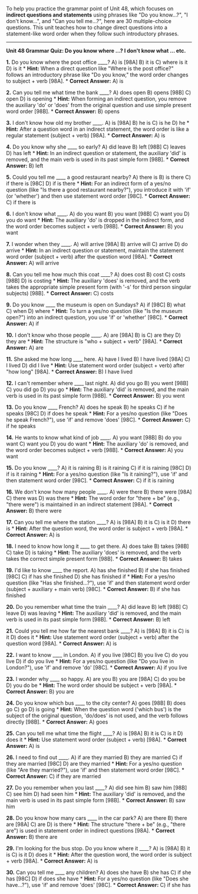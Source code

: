 To help you practice the grammar point of Unit 48, which focuses on **indirect questions and statements** using phrases like "Do you know...?", "I don't know...", and "Can you tell me...?", here are 30 multiple-choice questions. This unit teaches how to change direct questions into a statement-like word order when they follow such introductory phrases.

---

**Unit 48 Grammar Quiz: Do you know where ...? I don't know what ... etc.**

**1.** Do you know where the post office ____?
    A) is [98A]
    B) it is
    C) where is it
    D) is it
    *   **Hint:** When a direct question like "Where is the post office?" follows an introductory phrase like "Do you know," the word order changes to subject + verb [98A].
    *   **Correct Answer:** A) is

**2.** Can you tell me what time the bank ____?
    A) does open
    B) opens [98B]
    C) open
    D) is opening
    *   **Hint:** When forming an indirect question, you remove the auxiliary 'do' or 'does' from the original question and use simple present word order [98B].
    *   **Correct Answer:** B) opens

**3.** I don't know how old my brother ____.
    A) is [98A]
    B) he is
    C) is he
    D) he
    *   **Hint:** After a question word in an indirect statement, the word order is like a regular statement (subject + verb) [98A].
    *   **Correct Answer:** A) is

**4.** Do you know why she ____ so early?
    A) did leave
    B) left [98B]
    C) leaves
    D) has left
    *   **Hint:** In an indirect question or statement, the auxiliary 'did' is removed, and the main verb is used in its past simple form [98B].
    *   **Correct Answer:** B) left

**5.** Could you tell me ____ a good restaurant nearby?
    A) there is
    B) is there
    C) if there is [98C]
    D) if is there
    *   **Hint:** For an indirect form of a yes/no question (like "Is there a good restaurant nearby?"), you introduce it with 'if' (or 'whether') and then use statement word order [98C].
    *   **Correct Answer:** C) if there is

**6.** I don't know what ____.
    A) do you want
    B) you want [98B]
    C) want you
    D) you do want
    *   **Hint:** The auxiliary 'do' is dropped in the indirect form, and the word order becomes subject + verb [98B].
    *   **Correct Answer:** B) you want

**7.** I wonder when they ____.
    A) will arrive [98A]
    B) arrive will
    C) arrive
    D) do arrive
    *   **Hint:** In an indirect question or statement, maintain the statement word order (subject + verb) after the question word [98A].
    *   **Correct Answer:** A) will arrive

**8.** Can you tell me how much this coat ____?
    A) does cost
    B) cost
    C) costs [98B]
    D) is costing
    *   **Hint:** The auxiliary 'does' is removed, and the verb takes the appropriate simple present form (with '-s' for third person singular subjects) [98B].
    *   **Correct Answer:** C) costs

**9.** Do you know ____ the museum is open on Sundays?
    A) if [98C]
    B) what
    C) when
    D) where
    *   **Hint:** To turn a yes/no question (like "Is the museum open?") into an indirect question, you use 'if' or 'whether' [98C].
    *   **Correct Answer:** A) if

**10.** I don't know who those people ____.
    A) are [98A]
    B) is
    C) are they
    D) they are
    *   **Hint:** The structure is "who + subject + verb" [98A].
    *   **Correct Answer:** A) are

**11.** She asked me how long ____ here.
    A) have I lived
    B) I have lived [98A]
    C) I lived
    D) did I live
    *   **Hint:** Use statement word order (subject + verb) after "how long" [98A].
    *   **Correct Answer:** B) I have lived

**12.** I can't remember where ____ last night.
    A) did you go
    B) you went [98B]
    C) you did go
    D) you go
    *   **Hint:** The auxiliary 'did' is removed, and the main verb is used in its past simple form [98B].
    *   **Correct Answer:** B) you went

**13.** Do you know ____ French?
    A) does he speak
    B) he speaks
    C) if he speaks [98C]
    D) if does he speak
    *   **Hint:** For a yes/no question (like "Does he speak French?"), use 'if' and remove 'does' [98C].
    *   **Correct Answer:** C) if he speaks

**14.** He wants to know what kind of job ____.
    A) you want [98B]
    B) do you want
    C) want you
    D) you do want
    *   **Hint:** The auxiliary 'do' is removed, and the word order becomes subject + verb [98B].
    *   **Correct Answer:** A) you want

**15.** Do you know ____?
    A) it is raining
    B) is it raining
    C) if it is raining [98C]
    D) if is it raining
    *   **Hint:** For a yes/no question (like "Is it raining?"), use 'if' and then statement word order [98C].
    *   **Correct Answer:** C) if it is raining

**16.** We don't know how many people ____.
    A) were there
    B) there were [98A]
    C) there was
    D) was there
    *   **Hint:** The word order for "there + be" (e.g., "there were") is maintained in an indirect statement [98A].
    *   **Correct Answer:** B) there were

**17.** Can you tell me where the station ____?
    A) is [98A]
    B) it is
    C) is it
    D) there is
    *   **Hint:** After the question word, the word order is subject + verb [98A].
    *   **Correct Answer:** A) is

**18.** I need to know how long it ____ to get there.
    A) does take
    B) takes [98B]
    C) take
    D) is taking
    *   **Hint:** The auxiliary 'does' is removed, and the verb takes the correct simple present form [98B].
    *   **Correct Answer:** B) takes

**19.** I'd like to know ____ the report.
    A) has she finished
    B) if she has finished [98C]
    C) if has she finished
    D) she has finished if
    *   **Hint:** For a yes/no question (like "Has she finished...?"), use 'if' and then statement word order (subject + auxiliary + main verb) [98C].
    *   **Correct Answer:** B) if she has finished

**20.** Do you remember what time the train ____?
    A) did leave
    B) left [98B]
    C) leave
    D) was leaving
    *   **Hint:** The auxiliary 'did' is removed, and the main verb is used in its past simple form [98B].
    *   **Correct Answer:** B) left

**21.** Could you tell me how far the nearest bank ____?
    A) is [98A]
    B) it is
    C) is it
    D) does it
    *   **Hint:** Use statement word order (subject + verb) after the question word [98A].
    *   **Correct Answer:** A) is

**22.** I want to know ____ in London.
    A) if you live [98C]
    B) you live
    C) do you live
    D) if do you live
    *   **Hint:** For a yes/no question (like "Do you live in London?"), use 'if' and remove 'do' [98C].
    *   **Correct Answer:** A) if you live

**23.** I wonder why ____ so happy.
    A) are you
    B) you are [98A]
    C) do you be
    D) you do be
    *   **Hint:** The word order should be subject + verb [98A].
    *   **Correct Answer:** B) you are

**24.** Do you know which bus ____ to the city center?
    A) goes [98B]
    B) does go
    C) go
    D) is going
    *   **Hint:** When the question word ('which bus') is the subject of the original question, 'do/does' is not used, and the verb follows directly [98B].
    *   **Correct Answer:** A) goes

**25.** Can you tell me what time the flight ____?
    A) is [98A]
    B) it is
    C) is it
    D) does it
    *   **Hint:** Use statement word order (subject + verb) [98A].
    *   **Correct Answer:** A) is

**26.** I need to find out ____.
    A) if are they married
    B) they are married
    C) if they are married [98C]
    D) are they married
    *   **Hint:** For a yes/no question (like "Are they married?"), use 'if' and then statement word order [98C].
    *   **Correct Answer:** C) if they are married

**27.** Do you remember when you last ____?
    A) did see him
    B) saw him [98B]
    C) see him
    D) had seen him
    *   **Hint:** The auxiliary 'did' is removed, and the main verb is used in its past simple form [98B].
    *   **Correct Answer:** B) saw him

**28.** Do you know how many cars ____ in the car park?
    A) are there
    B) there are [98A]
    C) are
    D) is there
    *   **Hint:** The structure "there + be" (e.g., "there are") is used in statement order in indirect questions [98A].
    *   **Correct Answer:** B) there are

**29.** I'm looking for the bus stop. Do you know where it ____?
    A) is [98A]
    B) it is
    C) is it
    D) does it
    *   **Hint:** After the question word, the word order is subject + verb [98A].
    *   **Correct Answer:** A) is

**30.** Can you tell me ____ any children?
    A) does she have
    B) she has
    C) if she has [98C]
    D) if does she have
    *   **Hint:** For a yes/no question (like "Does she have...?"), use 'if' and remove 'does' [98C].
    *   **Correct Answer:** C) if she has
